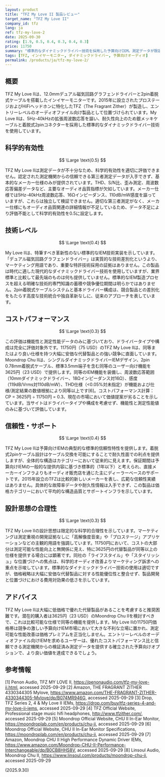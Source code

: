```yaml
---
layout: product
title: "TFZ My Love II 製品レビュー"
target_name: "TFZ My Love II"
company_id: tfz
lang: ja
ref: tfz-my-love-2
date: 2025-09-30
rating: [1.9, 0.5, 0.4, 0.3, 0.4, 0.3]
price: 11750
summary: "標準的なダイナミックドライバー技術を採用した予算向けIEM。測定データが限定的で、2500円以下の代替製品と比較してコストパフォーマンスが劣る"
tags: [TFZ, インイヤーモニター, ダイナミックドライバー, 予算向けオーディオ]
permalink: /products/ja/tfz-my-love-2/
---
```

## 概要

TFZ My Love IIは、12.0mmデュアル磁気回路グラフェンドライバーと2pin着脱式ケーブルを搭載したインイヤーモニターです。2015年に設立されたプロステージおよびHiFiヘッドホンに特化したTFZ（The Fragrant Zither）が製造し、エントリーレベルのオーディオファイル向け製品として位置づけられています。My Love IIは、5Hz-40kHzの拡張周波数応答を謳い、耐久性向上のため銀メッキケーブルと着脱式2pinコネクターを採用した標準的なダイナミックドライバー技術を使用しています。

## 科学的有効性

$$ \Large \text{0.5} $$

TFZ My Love IIは測定データが不十分なため、科学的有効性を適切に評価できません。認定された測定機関からの信頼できる第三者測定データが入手できず、基本的なメーカー仕様のみが提供されています。THD、S/N比、歪み測定、周波数応答偏差データなど、主要なオーディオ品質指標が欠如しています。メーカー仕様では5Hz-40kHz周波数応答、16Ωインピーダンス、110dB/mW感度を謳っていますが、これらは独立して検証できません。適切な第三者測定がなく、メーカー仕様にもオーディオ品質関連の詳細情報が不足しているため、データ不足により評価不能として科学的有効性を0.5に設定します。

## 技術レベル

$$ \Large \text{0.4} $$

My Love IIは、特筆すべき革新性のない標準的なIEM技術実装を示しています。「デュアル磁気回路グラフェンドライバー」は実質的な技術差別化というより、マーケティング用語であり、重要な特許技術採用の証拠はありません。この製品は時代に適した現代的なダイナミックドライバー技術を使用していますが、業界標準と比較して最先端のものは何も提供していません。標準的なIEM製造プロセスを超える明確な技術的専門知識の蓄積や競争優位期間は明らかではありません。2pin着脱式ケーブルシステムと基本ドライバー構成は、競合製品との差別化をもたらす高度な技術統合や独自革新なしに、従来のアプローチを表しています。

## コストパフォーマンス

$$ \Large \text{0.3} $$

この評価は機能性と測定性能データのみに基づいており、ドライバータイプや構成は完全に評価対象外です。11750円（75 USD）のTFZ My Love IIは、同等またはより良い仕様を持つ大幅に安価な代替製品との強い競争に直面しています。Moondrop Chu IIは、シングルダイナミックドライバーIEMデザイン、2pin 0.78mm着脱式ケーブル、標準3.5mm端子を含む同等のユーザー向け機能を3625円（23 USD）で提供します。同等のIEM機能を装備し、周波数応答範囲（10mmダイナミックドライバー、18Ωインピーダンス対16Ω）、感度（119dB/Vrms対110dB/mW）、THD仕様（<0.05%対未指定）が機能および仕様/測定結果の数値根拠により同等以上です[6]。コストパフォーマンス計算：CP = 3625円 ÷ 11750円 = 0.3、現在の市場において価値提案が劣ることを示しています。当サイトはドライバータイプや構成を考慮せず、機能性と測定性能値のみに基づいて評価しています。

## 信頼性・サポート

$$ \Large \text{0.4} $$

TFZ My Love IIは予算向けIEMの典型的な標準的信頼性特性を提供します。着脱式2pinケーブル設計はケーブル交換を可能にすることで耐久性面での利点を提供しますが、全体的な構造はカテゴリーにおいて従来的に見えます。保証期間は予算向けIEMの一般的な提供内容に基づき標準的（1年以下）と考えられ、直接メーカーインフラよりもオーディオ販売店を通じた主にディーラーベースのサポートです。2015年設立のTFZは比較的新しいメーカーを表し、広範な信頼性実績はありません。具体的な故障率データや耐久性情報は入手できず、この製品は価格カテゴリーにおいて平均的な構造品質とサポートインフラを示しています。

## 設計思想の合理性

$$ \Large \text{0.3} $$

TFZ My Love IIの設計思想は限定的な科学的合理性を示しています。マーケティングは測定重視の開発証拠なしに「高解像度音楽」や「プロステージ」アプリケーションなどの主観的用語を強調しています。11750円において、コストの大部分は測定可能な性能向上と無関係に見え、特に3625円の代替製品が同等以上の仕様を提供する場合には顕著です。同社の「ライフスタイル」や「スタイリッシュ」な位置づけへの焦点は、科学的オーディオ改善よりマーケティング訴求への重点を示唆しています。標準的なダイナミックドライバー技術の使用は適切ですが、価格戦略は大幅に安価な代替製品に対する性能優位性と整合せず、製品開発と位置づけにおける費用対効果の低さを示しています。

## アドバイス

TFZ My Love IIは大幅に低価格で優れた代替製品があることを考慮すると推奨困難です。潜在的購入者は3625円（23 USD）のMoondrop Chu IIを検討すべきで、これは比較可能な仕様で同等の機能を提供します。My Love IIの11750円価格帯は競争の激しい予算向けIEM市場において大きな不利な立場に置かれ、測定可能な性能改善は価格プレミアムを正当化しません。エントリーレベルのオーディオファイル向けIEMを求めるユーザーは、優れたコストパフォーマンス比と信頼できる測定機関からの検証済み測定データを提供する確立された予算向けオプションで、より良い価値を達成できるでしょう。

## 参考情報

[1] Penon Audio, TFZ MY LOVE II, https://penonaudio.com/tfz-my-love-ii.html, accessed 2025-09-29
[2] Amazon, THE FRAGRANT ZITHER 4330344305 Mylove, https://www.amazon.com/THE-FRAGRANT-ZITHER-4330344305-Mylove/dp/B074MR946G, accessed 2025-09-29
[3] Drop, TFZ Series 2, 4 & My Love II IEMs, https://drop.com/buy/tfz-series-4-and-my-love-ii-iems, accessed 2025-09-29
[4] TFZ Official Website, Professional stage music hifi headphones, http://www.tfzither.com/, accessed 2025-09-29
[5] Moondrop Official Website, CHU II In-Ear Monitor, https://moondroplab.com/en/products/chu-ii, accessed 2025-09-29
[6] Moondrop Official Website, CHU II In-Ear Monitor Specifications, https://moondroplab.com/en/products/chu-ii, accessed 2025-09-29
[7] Amazon, Moondrop CHU II High Performance Dynamic Driver IEMs, https://www.amazon.com/Moondrop-CHU-II-Performance-Interchangeable/dp/B0CB8HHS8V, accessed 2025-09-29
[8] Linsoul Audio, Moondrop Chu II, https://www.linsoul.com/products/moondrop-chu-ii, accessed 2025-09-29

(2025.9.30)